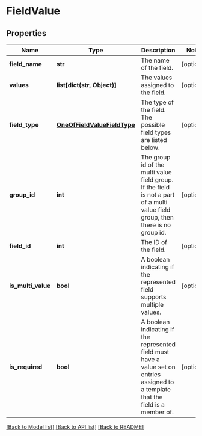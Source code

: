 # FieldValue

## Properties
Name | Type | Description | Notes
------------ | ------------- | ------------- | -------------
**field_name** | **str** | The name of the field. | [optional] 
**values** | **list[dict(str, Object)]** | The values assigned to the field. | [optional] 
**field_type** | [**OneOfFieldValueFieldType**](OneOfFieldValueFieldType.md) | The type of the field. The possible field types are listed below. | [optional] 
**group_id** | **int** | The group id of the multi value field group. If the field is not a part of a multi value field group, then there is no group id. | [optional] 
**field_id** | **int** | The ID of the field. | [optional] 
**is_multi_value** | **bool** | A boolean indicating if the represented field supports multiple values. | [optional] 
**is_required** | **bool** | A boolean indicating if the represented field must have a value set on entries assigned to a template that the field is a member of. | [optional] 

[[Back to Model list]](../README.md#documentation-for-models) [[Back to API list]](../README.md#documentation-for-api-endpoints) [[Back to README]](../README.md)

